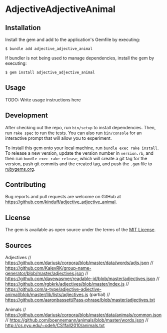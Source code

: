 # AdjectiveAdjectiveAnimal

## Installation

Install the gem and add to the application's Gemfile by executing:

    $ bundle add adjective_adjective_animal

If bundler is not being used to manage dependencies, install the gem by executing:

    $ gem install adjective_adjective_animal

## Usage

TODO: Write usage instructions here

## Development

After checking out the repo, run `bin/setup` to install dependencies. Then, run `rake spec` to run the tests. You can also run `bin/console` for an interactive prompt that will allow you to experiment.

To install this gem onto your local machine, run `bundle exec rake install`. To release a new version, update the version number in `version.rb`, and then run `bundle exec rake release`, which will create a git tag for the version, push git commits and the created tag, and push the `.gem` file to [rubygems.org](https://rubygems.org).

## Contributing

Bug reports and pull requests are welcome on GitHub at https://github.com/kinduff/adjective_adjective_animal.

## License

The gem is available as open source under the terms of the [MIT License](https://opensource.org/licenses/MIT).

## Sources

Adjectives
// https://github.com/dariusk/corpora/blob/master/data/words/adjs.json
// https://github.com/KalevRK/group-name-generator/blob/master/adjectives.json
// https://github.com/davewasmer/readable-id/blob/master/adjectives.json
// https://github.com/rgbkrk/adjectives/blob/master/index.js
// https://github.com/a-type/adjective-adjective-animal/blob/master/lib/lists/adjectives.js (partial)
// https://github.com/aaronbassett/Pass-phrase/blob/master/adjectives.txt

Animals
// https://github.com/dariusk/corpora/blob/master/data/animals/common.json
// https://github.com/boennemann/animals/blob/master/words.json
// http://cs.nyu.edu/~odeh/CS1fall2010/animals.txt
